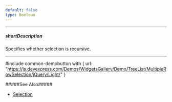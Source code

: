 ```yaml
---
default: false
type: Boolean
---
```

---
##### shortDescription
Specifies whether selection is recursive.

---
#include common-demobutton with {
    url: "https://js.devexpress.com/Demos/WidgetsGallery/Demo/TreeList/MultipleRowSelection/jQuery/Light/"
}

#####See Also#####
- [Selection](/concepts/05%20Widgets/TreeList/50%20Selection '/Documentation/Guide/Widgets/TreeList/Selection/')